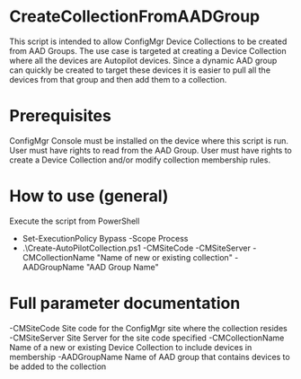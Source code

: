# CreateCollectionFromAADGroup
This script is intended to allow ConfigMgr Device Collections to be created from AAD Groups.
The use case is targeted at creating a Device Collection where all the devices are Autopilot devices.
Since a dynamic AAD group can quickly be created to target these devices it is easier to pull all the devices from
that group and then add them to a collection.


# Prerequisites
ConfigMgr Console must be installed on the device where this script is run.
User must have rights to read from the AAD Group.
User must have rights to create a Device Collection and/or modify collection membership rules.

# How to use (general)

Execute the script from PowerShell
- Set-ExecutionPolicy Bypass -Scope Process
- .\Create-AutoPilotCollection.ps1 -CMSiteCode <SITE> -CMSiteServer <ServerFQDN> -CMCollectionName "Name of new or existing collection" -AADGroupName "AAD Group Name" 


# Full parameter documentation
-CMSiteCode              Site code for the ConfigMgr site where the collection resides
-CMSiteServer            Site Server for the site code specified
-CMCollectionName        Name of a new or existing Device Collection to include devices in membership
-AADGroupName            Name of AAD group that contains devices to be added to the collection